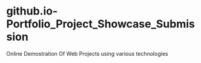 # github.io-Portfolio_Project_Showcase_Submission
Online Demostration Of Web Projects using various technologies
